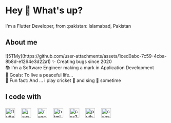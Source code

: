 <h1 align="left">Hey 👋 What's up?</h1>

###

<p align="left">I'm a Flutter Developer, from :pakistan: Islamabad, Pakistan</p>

###

<h2 align="left">About me</h2>

###

<p align="left">
    ![5TMy](https://github.com/user-attachments/assets/1ced0abc-7c59-4cba-8b8d-e1264e3d22a1)
  ✨ Creating bugs since 2020<br>📚 I'm a Software Engineer making a mark in Application Development<br>🎯 Goals: To live a peaceful life...<br>🎲 Fun fact: And ... i play cricket 🏏 and sing 🎤 sometime</p>



###

<h2 align="left">I code with</h2>

###

<div align="left">
  <img src="https://img.icons8.com/color/48/flutter.png" height="30" alt="flutter"/>
  <img width="12" /> 
  <img src="https://cdn.jsdelivr.net/gh/devicons/devicon/icons/javascript/javascript-original.svg" height="30" alt="javascript logo"  />
  <img width="12" />
  <img src="https://cdn.jsdelivr.net/gh/devicons/devicon/icons/react/react-original.svg" height="30" alt="react logo"  />
  <img width="12" />
  <img src="https://cdn.jsdelivr.net/gh/devicons/devicon/icons/html5/html5-original.svg" height="30" alt="html5 logo"  />
  <img width="12" />
  <img src="https://cdn.jsdelivr.net/gh/devicons/devicon/icons/css3/css3-original.svg" height="30" alt="css3 logo"  />
  <img width="12" />
  <img src="https://cdn.jsdelivr.net/gh/devicons/devicon/icons/python/python-original.svg" height="30" alt="python logo"  />
  <img width="12" />
  <img src="https://cdn.jsdelivr.net/gh/devicons/devicon/icons/csharp/csharp-original.svg" height="30" alt="csharp logo"  />
</div>



